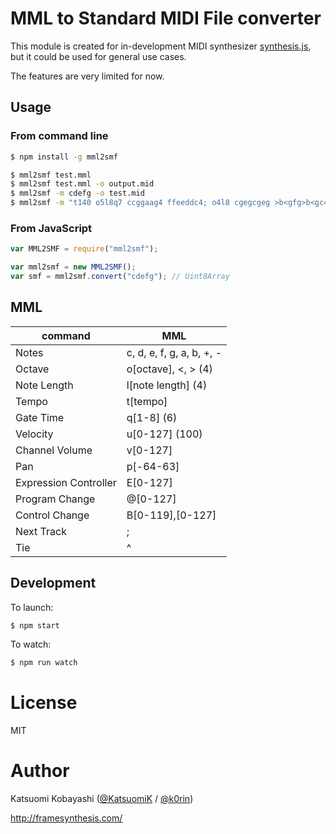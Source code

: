 # MML to Standard MIDI File converter

This module is created for in-development MIDI synthesizer [synthesis.js](https://github.com/KatsuomiK/synthesis.js), but it could be used for general use cases.

The features are very limited for now.

## Usage

### From command line

```bash
$ npm install -g mml2smf

$ mml2smf test.mml
$ mml2smf test.mml -o output.mid
$ mml2smf -m cdefg -o test.mid
$ mml2smf -m "t140 o5l8q7 ccggaag4 ffeeddc4; o4l8 cgegcgeg >b<gfg>b<gc4" -o test.mid
```

### From JavaScript

```js
var MML2SMF = require("mml2smf");

var mml2smf = new MML2SMF();
var smf = mml2smf.convert("cdefg"); // Uint8Array
```

## MML

command|MML
-------|---
Notes|c, d, e, f, g, a, b, +, -
Octave|o\[octave\], &lt;, &gt; (4)
Note Length|l\[note length\] (4)
Tempo|t\[tempo\]
Gate Time|q\[1-8\] (6)
Velocity|u\[0-127\] (100)
Channel Volume|v\[0-127\]
Pan|p\[-64-63\]
Expression Controller|E\[0-127\]
Program Change|@\[0-127\]
Control Change|B\[0-119\],\[0-127\]
Next Track|;
Tie|^

## Development

To launch:

```bash
$ npm start
```

To watch:

```bash
$ npm run watch
```

# License

MIT

# Author

Katsuomi Kobayashi ([@KatsuomiK](https://twitter.com/KatsuomiK) / [@k0rin](https://twitter.com/k0rin))

http://framesynthesis.com/

